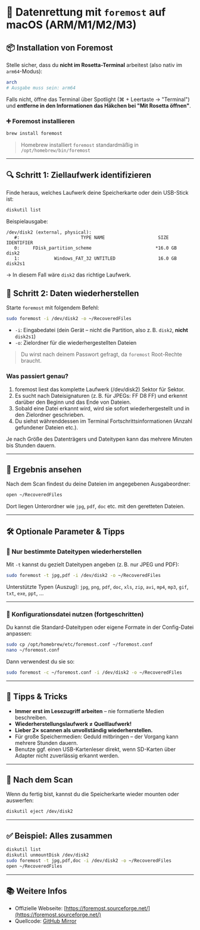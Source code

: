# 🧰 Datenrettung mit `foremost` auf macOS (ARM/M1/M2/M3)

## 📦 Installation von Foremost

Stelle sicher, dass du **nicht im Rosetta-Terminal** arbeitest (also nativ im `arm64`-Modus):

```bash
arch
# Ausgabe muss sein: arm64
```

Falls nicht, öffne das Terminal über Spotlight (⌘ + Leertaste → "Terminal") und **entferne in den Informationen das Häkchen bei "Mit Rosetta öffnen"**.

### ➕ Foremost installieren

```bash
brew install foremost
```

> Homebrew installiert `foremost` standardmäßig in `/opt/homebrew/bin/foremost`

---

## 🔍 Schritt 1: Ziellaufwerk identifizieren

Finde heraus, welches Laufwerk deine Speicherkarte oder dein USB-Stick ist:

```bash
diskutil list
```

Beispielausgabe:

```
/dev/disk2 (external, physical):
   #:                       TYPE NAME                    SIZE       IDENTIFIER
   0:     FDisk_partition_scheme                        *16.0 GB    disk2
   1:             Windows_FAT_32 UNTITLED                16.0 GB    disk2s1
```

→ In diesem Fall wäre `disk2` das richtige Laufwerk.


## 🚀 Schritt 2: Daten wiederherstellen

Starte `foremost` mit folgendem Befehl:

```bash
sudo foremost -i /dev/disk2 -o ~/RecoveredFiles
```

- `-i`: Eingabedatei (dein Gerät – nicht die Partition, also z. B. `disk2`, **nicht** `disk2s1`)
- `-o`: Zielordner für die wiederhergestellten Dateien

> Du wirst nach deinem Passwort gefragt, da `foremost` Root-Rechte braucht.

### Was passiert genau?
1.	foremost liest das komplette Laufwerk (/dev/disk2) Sektor für Sektor.
2.	Es sucht nach Dateisignaturen (z. B. für JPEGs: FF D8 FF) und erkennt darüber den Beginn und das Ende von Dateien.
3.	Sobald eine Datei erkannt wird, wird sie sofort wiederhergestellt und in den Zielordner geschrieben.
4.	Du siehst währenddessen im Terminal Fortschrittsinformationen (Anzahl gefundener Dateien etc.).
 
Je nach Größe des Datenträgers und Dateitypen kann das mehrere Minuten bis Stunden dauern.

---

## 📁 Ergebnis ansehen

Nach dem Scan findest du deine Dateien im angegebenen Ausgabeordner:

```bash
open ~/RecoveredFiles
```

Dort liegen Unterordner wie `jpg`, `pdf`, `doc` etc. mit den geretteten Dateien.

---

## 🛠️ Optionale Parameter & Tipps

### 🔧 Nur bestimmte Dateitypen wiederherstellen

Mit `-t` kannst du gezielt Dateitypen angeben (z. B. nur JPEG und PDF):

```bash
sudo foremost -t jpg,pdf -i /dev/disk2 -o ~/RecoveredFiles
```

Unterstützte Typen (Auszug): `jpg`, `png`, `pdf`, `doc`, `xls`, `zip`, `avi`, `mp4`, `mp3`, `gif`, `txt`, `exe`, `ppt`, ...

---

### 🔧 Konfigurationsdatei nutzen (fortgeschritten)

Du kannst die Standard-Dateitypen oder eigene Formate in der Config-Datei anpassen:

```bash
sudo cp /opt/homebrew/etc/foremost.conf ~/foremost.conf
nano ~/foremost.conf
```

Dann verwendest du sie so:

```bash
sudo foremost -c ~/foremost.conf -i /dev/disk2 -o ~/RecoveredFiles
```

---

## 🧠 Tipps & Tricks

- **Immer erst im Lesezugriff arbeiten** – nie formatierte Medien beschreiben.
- **Wiederherstellungslaufwerk ≠ Quelllaufwerk!**
- **Lieber 2× scannen als unvollständig wiederherstellen.**
- Für große Speichermedien: Geduld mitbringen – der Vorgang kann mehrere Stunden dauern.
- Benutze ggf. einen USB-Kartenleser direkt, wenn SD-Karten über Adapter nicht zuverlässig erkannt werden.

---

## 🧹 Nach dem Scan

Wenn du fertig bist, kannst du die Speicherkarte wieder mounten oder auswerfen:

```bash
diskutil eject /dev/disk2
```

---

## ✅ Beispiel: Alles zusammen

```bash
diskutil list
diskutil unmountDisk /dev/disk2
sudo foremost -t jpg,pdf,doc -i /dev/disk2 -o ~/RecoveredFiles
open ~/RecoveredFiles
```

---

## 📚 Weitere Infos

- Offizielle Webseite: [https://foremost.sourceforge.net/](https://foremost.sourceforge.net/)
- Quellcode: [GitHub Mirror](https://github.com/jadell/foremost)
